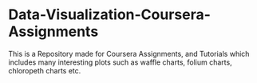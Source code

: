 # Data-Visualization-Coursera-Assignments
This is a Repository made for Coursera Assignments, and Tutorials which includes many interesting plots such as waffle charts, folium charts, chloropeth charts etc.
